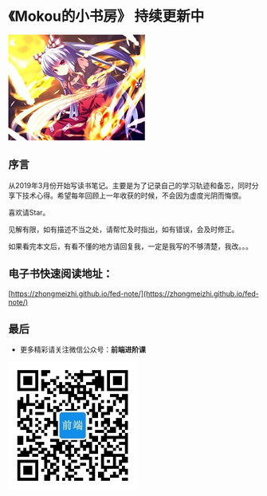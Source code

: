 # 《Mokou的小书房》 持续更新中

![meihong](/md/img/meihong.jpg)

## 序言

从2019年3月份开始写读书笔记。主要是为了记录自己的学习轨迹和备忘，同时分享下技术心得。希望每年回顾上一年收获的时候，不会因为虚度光阴而悔恨。

喜欢请Star。

见解有限，如有描述不当之处，请帮忙及时指出，如有错误，会及时修正。

如果看完本文后，有看不懂的地方请回复我，一定是我写的不够清楚，我改。。。


## 电子书快速阅读地址：

[https://zhongmeizhi.github.io/fed-note/](https://zhongmeizhi.github.io/fed-note/)


## 最后

* 更多精彩请关注微信公众号：**前端进阶课**

![微信公众号-前端进阶课](/md/img/common/ewm.png)